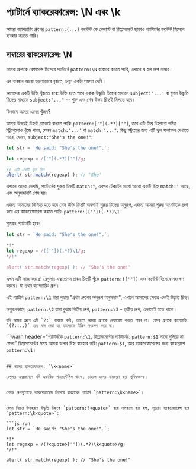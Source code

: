 # প্যাটার্নে ব্যাকরেফারেন্স: \N এবং \k<name>

আমরা ক্যাপচারিং গ্রুপের `pattern:(...)` কন্টেন্ট কে রেজাল্ট বা রিপ্লেসমেন্ট ছাড়াও প্যাটার্নের কন্টেন্ট হিসেবে ব্যবহার করতে পারি।

## নাম্বারের ব্যাকরেফারেন্স: \N

আমরা গ্রুপকে রেফারেন্স হিসেবে প্যাটার্নে `pattern:\N` ব্যবহার করতে পারি, এখানে `N` হল গ্রুপ নাম্বার।

এর ব্যবহার আরো ভালোভাবে বুঝতে, চলুন একটা সমস্যা দেখি।

আমাদের একটি উক্তি খুঁজতে হবে: উক্তি হতে পারে একক উদ্ধৃতি চিহ্নের মাধ্যমে `subject:'...'` বা যুগল উদ্ধৃতি চিহ্নের মাধ্যমে `subject:"..."` --   শুরু এবং শেষ উভয় চিহ্নই মিলতে হবে।

কিভাবে আমরা এদের খুঁজব?

আমরা উভয়ই চিহ্নই ব্রাকেটে রাখতে পারি: `pattern:['"](.*?)['"]`, তবে এটি মিশ্র চিহ্নদ্বারা গঠিত স্ট্রিংগুলোও খুঁজে পাবে, যেমন `match:"...'` বা `match:'..."`. কিছু স্ট্রিংয়ের জন্য এটি ভুল ফলাফল দেখাতে পারে, যেমন, `subject:"She's the one!"`:

```js run
let str = `He said: "She's the one!".`;

let regexp = /['"](.*?)['"]/g;

// এটি একটি ভুল মিল
alert( str.match(regexp) ); // "She'
```

এখানে আমরা দেখছি, প্যাটার্নের শুরুর চিহ্নটি `match:"`, এরপর টেক্সটের মাঝে আরো একটি চিহ্ন `match:'` আছে, এবং অনুসন্ধানটি শেষ হয়।

এজন্য আমাদের নিশ্চিত হতে হবে শেষ উক্তি চিহ্নটি অবশ্যই শুরুর চিহ্নের অনুরূপ, এজন্য আমরা শুরুর অংশটিকে গ্রুপ করে এর ব্যাকরেফারেন্স করতে পারি: `pattern:(['"])(.*?)\1`।

সুতরাং প্যাটার্নটি হবে:

```js run
let str = `He said: "She's the one!".`;

*!*
let regexp = /(['"])(.*?)\1/g;
*/!*

alert( str.match(regexp) ); // "She's the one!"
```

এখন এটি কাজ করছে! রেগুলার এক্সপ্রেশন প্রথম চিহ্নটি খুঁজে `pattern:(['"])` এবং কন্টেন্ট হিসেবে সংরক্ষণ করবে। যা প্রথম ক্যাপচারিং গ্রুপ।

এই প্যাটার্ন `pattern:\1` দ্বারা বুঝায় "প্রথম গ্রুপের অনুরূপ অনুসন্ধান", এখানে আমাদের ক্ষেত্রে একই উদ্ধৃতি চিহ্ন।

অনুরূপভাবে, `pattern:\2` দ্বারা বুঝায় দ্বিতীয় গ্রুপ, `pattern:\3` - তৃতীয় গ্রুপ, এভাবেই হতে থাকে।

```smart
যদি আমরা গ্রুপে এটি `?:` ব্যবহার করি, তাহলে আমরা গ্রুপকে রেফারেন্স করতে পারব না। যেসব গ্রুপকে ক্যাপচারিং `(?:...)` হতে বাদ দেয়া হয় তাদেরকে ইঞ্জিন সংরক্ষণ করে না।
```

```warn header="প্যাটার্নকে `pattern:\1`, রিপ্লেসমেন্টের প্যাটার্নের: `pattern:$1` সাথে গুলিয়ে না ফেলা"
রিপ্লেসমেন্টের সময় আমরা ডলার চিহ্ন ব্যবহার করি: `pattern:$1`, আর ব্যাকরেফারেন্সের জন্য ব্যাকস্ল্যাশ `pattern:\1`।
```

## নামের ব্যাকরেফারেন্স: `\k<name>`

রেগুলার এক্সপ্রেশনে যদি একাধিক প্যারেন্টেসিস থাকে, তাহলে এদের নামকরণ করা সুবিধাজনক।


নেমড গ্রুপগুলোকে ব্যাকরেফারেন্স হিসেবে ব্যবহারের প্যাটার্ন `pattern:\k<name>`।


যেমন নিচের উদাহরণে উদ্ধৃতি চিহ্নকে `pattern:?<quote>` দ্বারা নামকরণ করা হল, সুতরাং ব্যাকরেফারেন্স হবে `pattern:\k<quote>`:

```js run
let str = `He said: "She's the one!".`;

*!*
let regexp = /(?<quote>['"])(.*?)\k<quote>/g;
*/!*

alert( str.match(regexp) ); // "She's the one!"
```